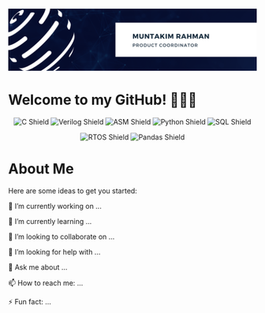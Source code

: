 
[![Header](Images/Muntakim_Canva.png "Header")](https://www.linkedin.com/in/muntakim-rahman/)

<!--
**Dipto9999/dipto9999** is a ✨ _special_ ✨ repository because its `README.md` (this file) appears on your GitHub profile.
-->

# Welcome to my GitHub! 🙋🏽‍♂️


<p align = "center">
    <img src = "https://img.shields.io/badge/c-%2300599C.svg?style=for-the-badge&logo=c&logoColor=white" title = "C Shield">
    <img src = "https://img.shields.io/badge/Verilog-red?style=for-the-badge&logo=IEEE&logoColor=black" title = "Verilog Shield">
    <img src = "https://img.shields.io/badge/ASM-07405E?style=for-the-badge&logo=Arm&logoColor=black" title = "ASM Shield">
    <img src = "https://img.shields.io/badge/Python-grey?style=for-the-badge&logo=python&logoColor=blue" title = "Python Shield">
    <img src = "https://img.shields.io/badge/SQL-orange?style=for-the-badge&logo=sqlite&logoColor=white" title = "SQL Shield">
</p>

<p align = "center">
    <img src = "https://img.shields.io/badge/FreeRTOS-turquoise?style=for-the-badge&logo=STMicroelectronics&logoColor=white" title = "RTOS Shield">
    <img src = "https://img.shields.io/badge/Pandas-2C2D72?style=for-the-badge&logo=pandas&logoColor=white" title = "Pandas Shield">
</p>

# About Me


Here are some ideas to get you started:

🔭 I’m currently working on ...

🌱 I’m currently learning ...


👯 I’m looking to collaborate on ...

🤔 I’m looking for help with ...

💬 Ask me about ...

📫 How to reach me: ...


⚡ Fun fact: ...
